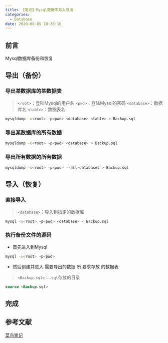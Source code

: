 ```yaml
---
title: 【笔记】Mysql数据库导入导出
categories:
  - Database
date: 2020-08-05 18:38:10
---
```


## 前言

Mysql数据库备份和恢复

<!-- more -->

## 导出（备份）

### 导出某数据库的某数据表

> `<root>`：登陆Mysql的用户名
> `<pwd>`：登陆Mysql的密码
> `<database>`：数据库名
> `<table>`：数据表名

``` sh
mysqldump -u<root> -p<pwd> <database> <table> > Backup.sql
```

### 导出某数据库的所有数据

``` sh
mysqldump -u<root> -p<pwd> <database> > Backup.sql
```

### 导出所有数据的所有数据

``` sh
mysqldump -u<root> -p<pwd> --all-databases > Backup.sql
```

## 导入（恢复）

### 直接导入

> `<database>`：导入到指定的数据库

``` sh
mysql -u<root> -p<pwd> <database> < Backup.sql
```

### 执行备份文件的源码

- 首先进入到Mysql

``` sh
mysql -u<root> -p<pwd>
```

- 然后创建并进入 需要导出的数据 所 要求存放 的数据表

> `<Backup.sql>`：`.sql`存放的目录

``` sql
source <Backup.sql>
```

## 完成

## 参考文献

[菜鸟笔记](https://www.runoob.com/mysql/mysql-database-export.html)

